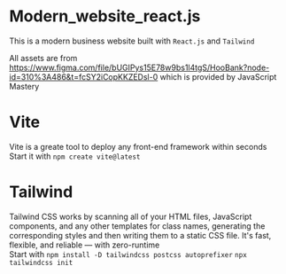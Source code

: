 # Modern_website_react.js
This is a modern business website built with `React.js` and `Tailwind`

All assets are from https://www.figma.com/file/bUGIPys15E78w9bs1l4tgS/HooBank?node-id=310%3A486&t=fcSY2iCopKKZEDsl-0 which is provided by JavaScript Mastery

<h1>Vite</h1>

  Vite is a greate tool to deploy any front-end framework within seconds <br />
  Start it with ``npm create vite@latest``


<h1>Tailwind</h1>

  Tailwind CSS works by scanning all of your HTML files, JavaScript components, and any other templates for class names, generating the corresponding         styles and then writing them to a static CSS file.
  It's fast, flexible, and reliable — with zero-runtime  <br />
  Start with `npm install -D tailwindcss postcss autoprefixer` 
``npx tailwindcss init``

